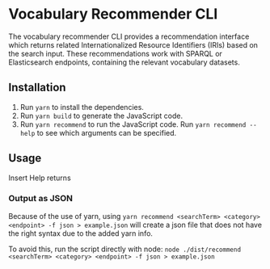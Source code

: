 # Vocabulary Recommender CLI
The vocabulary recommender CLI provides a recommendation interface which returns related Internationalized Resource Identifiers (IRIs) based on the search input. These recommendations work with SPARQL or Elasticsearch endpoints, containing the relevant vocabulary datasets.

## Installation

1. Run `yarn` to install the dependencies.
2. Run `yarn build` to generate the JavaScript code.
3. Run `yarn recommend` to run the JavaScript code. Run `yarn recommend --help` to see which arguments can be specified.

## Usage

Insert Help returns

### Output as JSON
Because of the use of yarn, using `yarn recommend <searchTerm> <category> <endpoint> -f json > example.json` will create a json file that does not have the right syntax due to the added yarn info. 

To avoid this, run the script directly with node: `node ./dist/recommend <searchTerm> <category> <endpoint> -f json > example.json`
